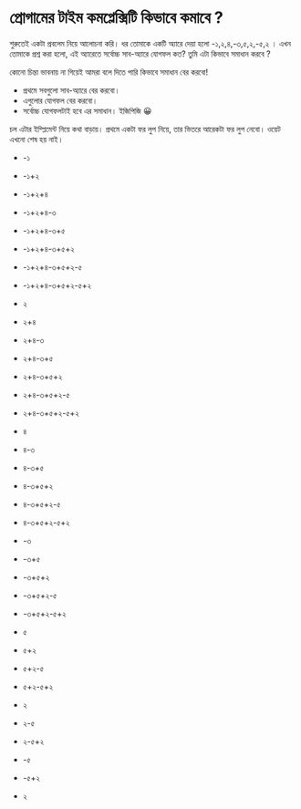 # প্রোগামের টাইম কমপ্লেক্সিটি কিভাবে কমাবে ?
শুরুতেই একটা প্রবলেম নিয়ে আলোচনা করি। 
ধর তোমাকে একটি
অ্যারে দেয়া হলো -১,২,৪,-৩,৫,২,-৫,২
। এখন তোমাকে প্রশ্ন করা হলো, 
এই অ্যারেতে সর্বোচ্চ সাব-অ্যারে যোগফল কত?
তুমি এটা কিভাবে সমাধান করবে ?

কোনো চিন্তা ভাবনায় না গিয়েই আমরা বলে দিতে পারি কিভাবে সমাধান বের করবো!

- প্রথমে সবগুলো সাব-অ্যারে বের করবো।
- এগুলোর যোগফল বের করবো।
- সর্বোচ্চ যোগফলটাই হবে এর সমাধান। ইজিপিজি 😀

চল এটার ইম্প্লিমেন্ট নিয়ে কথা বাড়ায়। প্রথমে একটা ফর লুপ নিয়ে, তার ভিতরে আরেকটা ফর লুপ নেবো। ওয়েট এখনো শেষ হয় নাই। 

- -১
- -১+২
- -১+২+৪
- -১+২+৪-৩
- -১+২+৪-৩+৫
- -১+২+৪-৩+৫+২
- -১+২+৪-৩+৫+২-৫
- -১+২+৪-৩+৫+২-৫+২

- ২
- ২+৪
- ২+৪-৩
- ২+৪-৩+৫
- ২+৪-৩+৫+২
- ২+৪-৩+৫+২-৫
- ২+৪-৩+৫+২-৫+২

- ৪
- ৪-৩
- ৪-৩+৫
- ৪-৩+৫+২
- ৪-৩+৫+২-৫
- ৪-৩+৫+২-৫+২


- -৩
- -৩+৫
- -৩+৫+২
- -৩+৫+২-৫
- -৩+৫+২-৫+২

- ৫
- ৫+২
- ৫+২-৫
- ৫+২-৫+২

- ২
- ২-৫
- ২-৫+২

- -৫
- -৫+২

- ২
  
